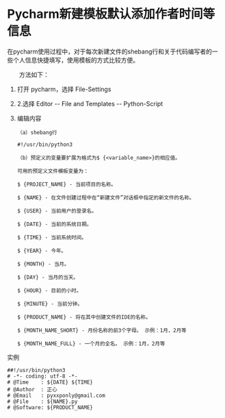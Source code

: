 # Pycharm新建模板默认添加作者时间等信息

在pycharm使用过程中，对于每次新建文件的shebang行和关于代码编写者的一些个人信息快捷填写，使用模板的方式比较方便。

　　方法如下：

1. 打开 pycharm，选择 File-Settings

2. 2.选择 Editor -- File and Templates -- Python-Script

3. 编辑内容

   ```
   （a）shebang行
   
   #!/usr/bin/python3
   
   （b）预定义的变量要扩展为格式为$ {<variable_name>}的相应值。
   
   可用的预定义文件模板变量为：
   
   $ {PROJECT_NAME} - 当前项目的名称。
   
   $ {NAME} - 在文件创建过程中在“新建文件”对话框中指定的新文件的名称。
   
   $ {USER} - 当前用户的登录名。
   
   $ {DATE} - 当前的系统日期。
   
   $ {TIME} - 当前系统时间。
   
   $ {YEAR} - 今年。
   
   $ {MONTH} - 当月。
   
   $ {DAY} - 当月的当天。
   
   $ {HOUR} - 目前的小时。
   
   $ {MINUTE} - 当前分钟。
   
   $ {PRODUCT_NAME} - 将在其中创建文件的IDE的名称。
   
   $ {MONTH_NAME_SHORT} - 月份名称的前3个字母。 示例：1月，2月等
   
   $ {MONTH_NAME_FULL} - 一个月的全名。 示例：1月，2月等
   ```

   

实例

```
##!/usr/bin/python3
# -*- coding: utf-8 -*-
# @Time    : ${DATE} ${TIME}
# @Author  : 正心
# @Email   : pyxxponly@gmail.com
# @File    : ${NAME}.py
# @Software: ${PRODUCT_NAME}
```

